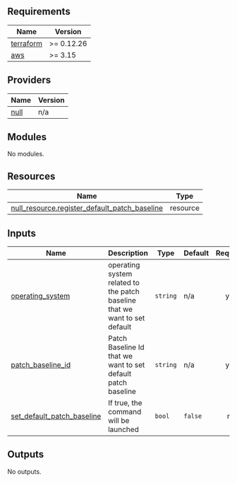 ## Requirements

| Name | Version |
|------|---------|
| <a name="requirement_terraform"></a> [terraform](#requirement\_terraform) | >= 0.12.26 |
| <a name="requirement_aws"></a> [aws](#requirement\_aws) | >= 3.15 |

## Providers

| Name | Version |
|------|---------|
| <a name="provider_null"></a> [null](#provider\_null) | n/a |

## Modules

No modules.

## Resources

| Name | Type |
|------|------|
| [null_resource.register_default_patch_baseline](https://registry.terraform.io/providers/hashicorp/null/latest/docs/resources/resource) | resource |

## Inputs

| Name | Description | Type | Default | Required |
|------|-------------|------|---------|:--------:|
| <a name="input_operating_system"></a> [operating\_system](#input\_operating\_system) | operating system related to the patch baseline that we want to set default | `string` | n/a | yes |
| <a name="input_patch_baseline_id"></a> [patch\_baseline\_id](#input\_patch\_baseline\_id) | Patch Baseline Id that we want to set default patch baseline | `string` | n/a | yes |
| <a name="input_set_default_patch_baseline"></a> [set\_default\_patch\_baseline](#input\_set\_default\_patch\_baseline) | If true, the command will be launched | `bool` | `false` | no |

## Outputs

No outputs.
